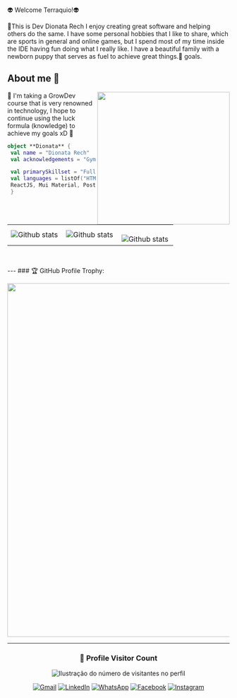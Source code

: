 👽 Welcome Terraquio!👽

🏴This is Dev Dionata Rech I enjoy creating great software and helping others do the same.
I have some personal hobbies that I like to share, which are sports in general and online games,
but I spend most of my time inside the IDE having fun doing what I really like.
I have a beautiful family with a newborn puppy that serves as fuel to achieve great things.🏴
goals.

## About me 🥇

<img align="right" width="300" src="https://i2.wp.com/allhtaccess.info/wp-content/uploads/2018/03/programming.gif?fit=1281%2C716&ssl=1" />

🏴 I'm taking a GrowDev course that is very renowned in technology, I hope to continue using the luck formula (knowledge) to achieve my goals xD 🏴

```kotlin
object **Dionata** {
 val name = "Dionata Rech"
 val acknowledgements = "Gym , Gamer ,Family father"

 val primarySkillset = "Full Stack Web Developer"
 val languages = listOf("HTML, CSS, Javacript, Bootstrap,Typescript, NodeJS,
 ReactJS, Mui Material, PostregressSQL, PrismaORM)
 }
```
<table>
  <tr>
    <td>
      <img
        align="left"
        src="https://github-readme-stats.vercel.app/api?username=victormoreiraofc&theme=dark&hide_border=false&include_all_commits=true&count_private=true"
        alt="Github stats"
      />
    </td>
    <td>
      <img
        align="left"
        src="https://github-readme-stats.vercel.app/api/top-langs/?username=victormoreiraofc&theme=dark&hide_border=false&include_all_commits=true&count_private=true&layout=compact"
        alt="Github stats"
      />
    </td>
    <td>
      <br />
      <img
        align="left"
        src="https://github-readme-streak-stats.herokuapp.com/?user=victormoreiraofc&theme=dark&hide_border=false"
        alt="Github stats"
      />
    </td>
  </tr>
</table>
<br />


--- ### 🏆 GitHub Profile Trophy:

<p align="center">
  <a
    href="https://github.com/ryo-ma/github-profile-trophy"
    title="repositório de troféus"
  >
    <img
      width="800"
      src="https://github-profile-trophy.vercel.app/?username=victormoreiraofc&column=8&theme=darkhub&no-frame=true&no-bg=true"
    />
  </a>
</p>

---

<div align="center">
  <h3><b>📍 Profile Visitor Count</b></h3>
</div>

<p align="center">
  <img
    src="https://profile-counter.glitch.me/victormoreiraofc/count.svg"
    alt="Ilustração do número de visitantes no perfil"
  />
</p>

<p align="center">
  <a href="#" title="Gmail">
  <img src="https://img.shields.io/badge/-Gmail-FF0000?style=flat-square&labelColor=FF0000&logo=gmail&logoColor=white&link= dionata.rech@gmail.com" alt="Gmail" /></a>

  <a href="#" title="LinkedIn">
  <img src="https://img.shields.io/badge/-Linkedin-0e76a8?style=flat-square&logo=Linkedin&logoColor=white&link= https://www.linkedin.com/in/dionata-gabriel-rech-93328214b/" alt="LinkedIn"/></a>

  <a href="#" title="WhatsApp">
  <img src="https://img.shields.io/badge/-WhatsApp-25d366?style=flat-square&labelColor=25d366&logo=whatsapp&logoColor=white&link= 55 51 996700758" alt="WhatsApp"/></a>

  <a href="#" title="Facebook">
  <img src="https://img.shields.io/badge/-Facebook-3b5998?style=flat-square&labelColor=3b5998&logo=facebook&logoColor=white&link=https://www.facebook.com/dionata.rech?mibextid=LQQJ4d)" alt="Facebook"/></a>

  <a href="#" title="Instagram">
  <img src="https://img.shields.io/badge/-Instagram-DF0174?style=flat-square&labelColor=DF0174&logo=instagram&logoColor=white&link=https://instagram.com/dionata.rech?igshid=OWZienRiaHYzcmxp)https://instagram.com/dionata.rech?igshid=OWZienRiaHYzcmxp" alt="Instagram"/></a>
</p>
